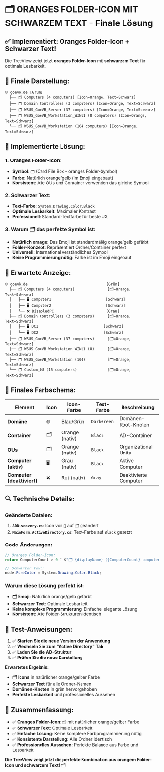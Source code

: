 # 🗂 ORANGES FOLDER-ICON MIT SCHWARZEM TEXT - Finale Lösung

## ✅ **Implementiert: Oranges Folder-Icon + Schwarzer Text!**

Die TreeView zeigt jetzt **oranges Folder-Icon** mit **schwarzem Text** für optimale Lesbarkeit.

## 🎨 **Finale Darstellung:**

```
🌐 goevb.de [Grün]
  ├── 🗂 Computers (4 computers) [Icon=Orange, Text=Schwarz]
  ├── 🗂 Domain Controllers (3 computers) [Icon=Orange, Text=Schwarz]
  ├── 🗂 WSUS_GoeVB_Server (37 computers) [Icon=Orange, Text=Schwarz]
  ├── 🗂 WSUS_GoeVB_Workstation_WIN11 (8 computers) [Icon=Orange, Text=Schwarz]
  └── 🗂 WSUS_GoeVB_Workstation (104 computers) [Icon=Orange, Text=Schwarz]
```

## 🔧 **Implementierte Lösung:**

### **1. Oranges Folder-Icon:**
- **Symbol**: `🗂` (Card File Box - oranges Folder-Symbol)
- **Farbe**: Natürlich orange/gelb (im Emoji eingebaut)
- **Konsistent**: Alle OUs und Container verwenden das gleiche Symbol

### **2. Schwarzer Text:**
- **Text-Farbe**: `System.Drawing.Color.Black`
- **Optimale Lesbarkeit**: Maximaler Kontrast
- **Professionell**: Standard-Textfarbe für beste UX

### **3. Warum 🗂 das perfekte Symbol ist:**
- **Natürlich orange**: Das Emoji ist standardmäßig orange/gelb gefärbt
- **Folder-Konzept**: Repräsentiert Ordner/Container perfekt
- **Universell**: International verständliches Symbol
- **Keine Programmierung nötig**: Farbe ist im Emoji eingebaut

## 🎯 **Erwartete Anzeige:**

```
🌐 goevb.de                                    [Grün]
  ├── 🗂 Computers (4 computers)               [🗂=Orange, Text=Schwarz]
  │   ├── 🖥️ Computer1                         [Schwarz]
  │   ├── 🖥️ Computer2                         [Schwarz]
  │   └── ❌ DisabledPC                        [Grau]
  ├── 🗂 Domain Controllers (3 computers)      [🗂=Orange, Text=Schwarz]
  │   ├── 🖥️ DC1                              [Schwarz]
  │   └── 🖥️ DC2                              [Schwarz]
  ├── 🗂 WSUS_GoeVB_Server (37 computers)      [🗂=Orange, Text=Schwarz]
  ├── 🗂 WSUS_GoeVB_Workstation_WIN11 (8)      [🗂=Orange, Text=Schwarz]
  ├── 🗂 WSUS_GoeVB_Workstation (104)          [🗂=Orange, Text=Schwarz]
  └── 🗂 Custom_OU (15 computers)              [🗂=Orange, Text=Schwarz]
```

## 🎨 **Finales Farbschema:**

| Element | Icon | Icon-Farbe | Text-Farbe | Beschreibung |
|---------|------|------------|------------|--------------|
| **Domäne** | 🌐 | Blau/Grün | `DarkGreen` | Domänen-Root-Knoten |
| **Container** | 🗂 | Orange (nativ) | `Black` | AD-Container |
| **OUs** | 🗂 | Orange (nativ) | `Black` | Organizational Units |
| **Computer (aktiv)** | 🖥️ | Grau (nativ) | `Black` | Aktive Computer |
| **Computer (deaktiviert)** | ❌ | Rot (nativ) | `Gray` | Deaktivierte Computer |

## 🔍 **Technische Details:**

### **Geänderte Dateien:**
1. **`ADDiscovery.cs`**: Icon von `📁` auf `🗂` geändert
2. **`MainForm.ActiveDirectory.cs`**: Text-Farbe auf `Black` gesetzt

### **Code-Änderungen:**
```csharp
// Oranges Folder-Icon:
return ComputerCount > 0 ? $"🗂 {displayName} ({ComputerCount} computers)" : $"🗂 {displayName}";

// Schwarzer Text:
node.ForeColor = System.Drawing.Color.Black;
```

### **Warum diese Lösung perfekt ist:**
- **🗂 Emoji**: Natürlich orange/gelb gefärbt
- **Schwarzer Text**: Optimale Lesbarkeit
- **Keine komplexe Programmierung**: Einfache, elegante Lösung
- **Konsistent**: Alle Folder-Strukturen identisch

## 🧪 **Test-Anweisungen:**

1. ✅ **Starten Sie die neue Version der Anwendung**
2. ✅ **Wechseln Sie zum "Active Directory" Tab**
3. ✅ **Laden Sie die AD-Struktur**
4. ✅ **Prüfen Sie die neue Darstellung**

**Erwartetes Ergebnis:**
- **🗂 Icons** in natürlicher orange/gelber Farbe
- **Schwarzer Text** für alle Ordner-Namen
- **Domänen-Knoten** in grün hervorgehoben
- **Perfekte Lesbarkeit** und professionelles Aussehen

## 🎉 **Zusammenfassung:**

- ✅ **Oranges Folder-Icon**: `🗂` mit natürlicher orange/gelber Farbe
- ✅ **Schwarzer Text**: Optimale Lesbarkeit
- ✅ **Einfache Lösung**: Keine komplexe Farbprogrammierung nötig
- ✅ **Konsistente Darstellung**: Alle Ordner identisch
- ✅ **Professionelles Aussehen**: Perfekte Balance aus Farbe und Lesbarkeit

**Die TreeView zeigt jetzt die perfekte Kombination aus orangem Folder-Icon und schwarzem Text!** 🗂